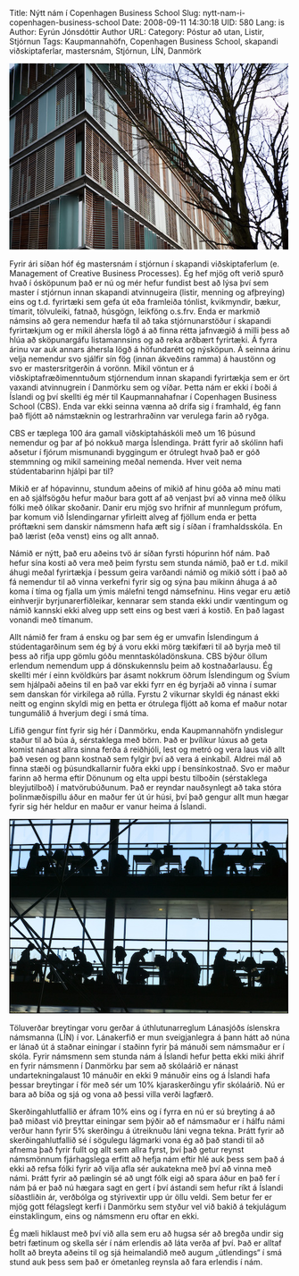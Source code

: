 Title: Nýtt nám í Copenhagen Business School
Slug: nytt-nam-i-copenhagen-business-school
Date: 2008-09-11 14:30:18
UID: 580
Lang: is
Author: Eyrún Jónsdóttir
Author URL: 
Category: Póstur að utan, Listir, Stjórnun
Tags: Kaupmannahöfn, Copenhagen Business School, skapandi viðskiptaferlar, mastersnám, Stjórnun, LÍN, Danmörk

![Kilen af Tao Lytzen](kilen_billede_21stor1.jpg)

Fyrir ári síðan hóf ég mastersnám í stjórnun í skapandi viðskiptaferlum (e. Management of Creative Business Processes). Ég hef mjög oft verið spurð hvað í ósköpunum það er nú og mér hefur fundist best að lýsa því sem master í stjórnun innan skapandi atvinnugeira (listir, menning og afþreying) eins og t.d. fyrirtæki sem gefa út eða framleiða tónlist, kvikmyndir, bækur, tímarit, tölvuleiki, fatnað, húsgögn, leikföng o.s.frv. Enda er markmið námsins að gera nemendur hæfa til að taka stjórnunarstöður í skapandi fyrirtækjum og er mikil áhersla lögð á að finna rétta jafnvægið á milli þess að hlúa að sköpunargáfu listamannsins og að reka arðbært fyrirtæki. Á fyrra árinu var auk annars áhersla lögð á höfundarétt og nýsköpun. Á seinna árinu velja nemendur svo sjálfir sín fög (innan ákveðins ramma) á haustönn og svo er mastersritgerðin á vorönn. Mikil vöntun er á viðskiptafræðimenntuðum stjórnendum innan skapandi fyrirtækja sem er ört vaxandi atvinnugrein í Danmörku sem og víðar. Þetta nám er ekki í boði á Íslandi og því skellti ég mér til Kaupmannahafnar í Copenhagen Business School (CBS). Enda var ekki seinna vænna að drífa sig í framhald, ég fann það fljótt að námstæknin og lestrarhraðinn var verulega farin að ryðga.

CBS er tæplega 100 ára gamall viðskiptaháskóli með um 16 þúsund nemendur og þar af þó nokkuð marga Íslendinga. Þrátt fyrir að skólinn hafi aðsetur í fjórum mismunandi byggingum er ótrulegt hvað það er góð stemmning og mikil sameining meðal nemenda. Hver veit nema stúdentabarinn hjálpi þar til?

Mikið er af hópavinnu, stundum aðeins of mikið af hinu góða að mínu mati en að sjálfsögðu hefur maður bara gott af að venjast því að vinna með ólíku fólki með ólíkar skoðanir. Danir eru mjög svo hrifnir af munnlegum prófum, þar komum við Íslendingarnar yfirleitt alveg af fjöllum enda er þetta próftækni sem danskir námsmenn hafa æft sig í síðan í framhaldsskóla. En það lærist (eða venst) eins og allt annað.

Námið er nýtt, það eru aðeins tvö ár síðan fyrsti hópurinn hóf nám. Það hefur sína kosti að vera með þeim fyrstu sem stunda námið, það er t.d. mikil áhugi meðal fyrirtækja í þessum geira varðandi námið og mikið sótt í það að fá nemendur til að vinna verkefni fyrir sig og sýna þau mikinn áhuga á að koma í tíma og fjalla um ýmis málefni tengd námsefninu. Hins vegar eru ætíð einhverjir byrjunarerfiðleikar, kennarar sem standa ekki undir væntingum og námið kannski ekki alveg upp sett eins og best væri á kostið. En það lagast vonandi með tímanum.

Allt námið fer fram á ensku og þar sem ég er umvafin Íslendingum á stúdentagarðinum sem ég bý á voru ekki mörg tækifæri til að byrja með til þess að rifja upp gömlu góðu menntaskóladönskuna. CBS býður öllum erlendum nemendum upp á dönskukennslu þeim að kostnaðarlausu. Ég skellti mér í einn kvöldkúrs þar ásamt nokkrum öðrum Íslendingum og Svíum sem hjálpaði aðeins til en það var ekki fyrr en ég byrjaði að vinna í sumar sem danskan fór virkilega að rúlla. Fyrstu 2 vikurnar skyldi ég nánast ekki neitt og enginn skyldi mig en þetta er ótrulega fljótt að koma ef maður notar tungumálið á hverjum degi í smá tíma.

Lífið gengur fínt fyrir sig hér í Danmörku, enda Kaupmannahöfn yndislegur staður til að búa á, sérstaklega með börn. Það er þvílíkur lúxus að geta komist nánast allra sinna ferða á reiðhjóli, lest og metró og vera laus við allt það vesen og þann kostnað sem fylgir því að vera á einkabíl. Aldrei mál að finna stæði og þúsundkallarnir fuðra ekki upp í bensínkostnað. Svo er maður farinn að herma eftir Dönunum og elta uppi bestu tilboðin (sérstaklega bleyjutilboð) í matvörubúðunum. Það er reyndar nauðsynlegt að taka stóra þolinmæðispillu áður en maður fer út úr húsi, því það gengur allt mun hægar fyrir sig hér heldur en maður er vanur heima á Íslandi.

![solbjerg_billede_2](solbjerg_billede_2.jpg)

Töluverðar breytingar voru gerðar á úthlutunarreglum Lánasjóðs íslenskra námsmanna (LÍN) í vor. Lánakerfið er mun sveigjanlegra á þann hátt að núna er lánað út á staðnar einingar í staðinn fyrir þá mánuði sem námsmaður er í skóla. Fyrir námsmenn sem stunda nám á Íslandi hefur þetta ekki miki áhrif en fyrir námsmenn í Danmörku þar sem að skólaárið er nánast undartekningalaust 10 mánuðir en ekki 9 mánuðir eins og á Íslandi hafa þessar breytingar í för með sér um 10% kjaraskerðingu yfir skólaárið. Nú er bara að bíða og sjá og vona að þessi villa verði lagfærð.

Skerðingahlutfallið er áfram 10% eins og í fyrra en nú er sú breyting á að það miðast við þreyttar einingar sem þýðir að ef námsmaður er í hálfu námi verður hann fyrir 5% skerðingu á útreiknuðu láni vegna tekna. Þrátt fyrir að skerðingahlutfallið sé í sögulegu lágmarki vona ég að það standi til að afnema það fyrir fullt og allt sem allra fyrst, því það getur reynst námsmönnum fjárhagslega erfitt að hefja nám eftir hlé auk þess sem það á ekki að refsa fólki fyrir að vilja afla sér aukatekna með því að vinna með námi. Þrátt fyrir að pælingin sé að ungt fólk eigi að spara áður en það fer í nám þá er það nú hægara sagt en gert í því ástandi sem hefur ríkt á Íslandi síðastliðin ár, verðbólga og stýrivextir upp úr öllu veldi. Sem betur fer er mjög gott félagslegt kerfi í Danmörku sem styður vel við bakið á tekjulágum einstaklingum, eins og námsmenn eru oftar en ekki.

Ég mæli hiklaust með því við alla sem eru að hugsa sér að bregða undir sig betri fætinum og skella sér í nám erlendis að láta verða af því. Það er alltaf hollt að breyta aðeins til og sjá heimalandið með augum „útlendings“ í smá stund auk þess sem það er ómetanleg reynsla að fara erlendis í nám.
